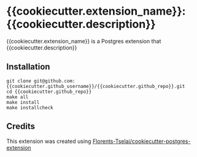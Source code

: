 # {{cookiecutter.extension_name}}: {{cookiecutter.description}}

{{cookiecutter.extension_name}} is a Postgres extension that {{cookiecutter.description}}

## Installation

    git clone git@github.com:{{cookiecutter.github_username}}/{{cookiecutter.github_repo}}.git
    cd {{cookiecutter.github_repo}}
    make all
    make install
    make installcheck

## Credits

This extension was created using 
[Florents-Tselai/cookiecutter-postgres-extension](https://github.com/Florents-Tselai/cookiecutter-postgres-extension)
